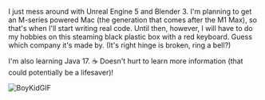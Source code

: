 I just mess around with Unreal Engine 5 and Blender 3. I'm planning to get an M-series powered Mac (the generation that comes after the M1 Max), so that's when I'll start writing real code. Until then, however, I will have to do my hobbies on this steaming black plastic box with a red keyboard. Guess which company it's made by. (It's right hinge is broken, ring a bell?)

I'm also learning Java 17. ☕ Doesn't hurt to learn more information (that could potentially be a lifesaver)!

![BoyKidGIF](https://user-images.githubusercontent.com/70416002/147379155-91a56678-5b4b-43ce-9214-bb75e65b1f58.gif)
